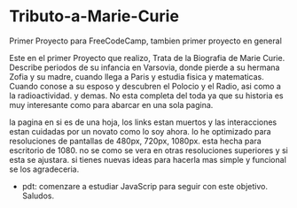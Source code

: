 # Tributo-a-Marie-Curie
Primer Proyecto para FreeCodeCamp, tambien primer proyecto en general


Este en el primer Proyecto que realizo, Trata de la Biografia de Marie Curie. 
Describe periodos de su infancia en Varsovia, donde pierde a su hermana Zofia y su madre, cuando llega a Paris y estudia fisica y matematicas.
Cuando conose a su esposo y descubren el Polocio y el Radio, asi como a la radioactividad. y demas. No esta completa del toda ya que su historia es muy interesante como para abarcar en una sola pagina.


la pagina en si es de una hoja, los links estan muertos y las interacciones estan cuidadas por un novato como lo soy ahora.
lo he optimizado para resoluciones de pantallas de 480px, 720px, 1080px. esta hecha para escritorio de 1080. no se como se vera en otras resoluciones superiores y si esta se ajustara.
si tienes nuevas ideas para hacerla mas simple y funcional se los agradeceria. 

- pdt: comenzare a estudiar JavaScrip para seguir con este objetivo. Saludos.
